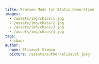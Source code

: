 ```yaml
---
title: Preview Mode for Static Generation
images:
  - /assets/img/chaos/1.jpg
  - /assets/img/chaos/2.jpg
  - /assets/img/chaos/3.jpg
  - /assets/img/chaos/4.jpg
tags:
  - chaos
author:
  name: Elisavet Stamou
  picture: /assets/author/elisavet.jpeg
---
```

